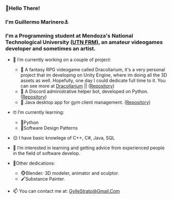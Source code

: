 ### 👋Hello There!
### I'm Guillermo Marinero⚓
### I'm a Programming student at Mendoza's National Technological University ([UTN FRM](http://www.frm.utn.edu.ar/)), an amateur videogames developer and sometimes an artist.


- 🔭 I’m currently working on a couple of project:
  - 🐲 A fantasy RPG videogame called Dracollarium, it's a very personal project that im developing on Unity Engine, where im doing all the 3D assets as well. Hopefully, one day I could dedicate full time to it. You can see more at [Dracollarium](http://www.instagram.com/project_dracollarium/) || ([Repository](https://github.com/Parsifal308/Project-Dracollarium))
  - 🤖 A Discord administrative helper bot, developed on Python. ([Repository](https://github.com/Parsifal308/K4R3N))
  - 📒 Java desktop app for gym client management. ([Repository](https://github.com/Parsifal308/Gimnasio_Seven_DesktopApp))
- 🤓 I’m currently learning:
  - 🐍Python
  - 📏Software Design Patterns
  
- 😌 I have basic knowlege of C++, C#, Java, SQL

- 🤔 I’m interested in learning and getting advice from experienced people in the field of software develop.

- 💪Other dedications:
  - 🐵Blender: 3D modeler, animator and sculptor.
  - 🖌Substance Painter.
 
- 📫 You can contact me at: GylleStrato@Gmail.Com

<!--
- **Parsifal308/Parsifal308** is a ✨ _special_ ✨ repository because its `README.md` (this file) appears on your GitHub profile.
- 🎬
- 👯 I’m looking to collaborate on ...
- 😄 Pronouns: ...
-->
